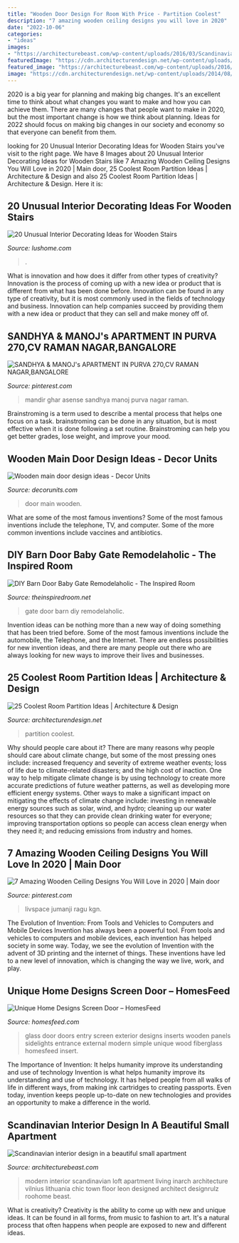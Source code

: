 ```yaml
---
title: "Wooden Door Design For Room With Price - Partition Coolest"
description: "7 amazing wooden ceiling designs you will love in 2020"
date: "2022-10-06"
categories:
- "ideas"
images:
- "https://architecturebeast.com/wp-content/uploads/2016/03/Scandinavian-interior-design-in-a-beautiful-small-apartment-featured-on-Architecture-Beast-9.jpg"
featuredImage: "https://cdn.architecturendesign.net/wp-content/uploads/2014/08/951.jpg"
featured_image: "https://architecturebeast.com/wp-content/uploads/2016/03/Scandinavian-interior-design-in-a-beautiful-small-apartment-featured-on-Architecture-Beast-9.jpg"
image: "https://cdn.architecturendesign.net/wp-content/uploads/2014/08/951.jpg"
---
```



2020 is a big year for planning and making big changes. It's an excellent time to think about what changes you want to make and how you can achieve them.
There are many changes that people want to make in 2020, but the most important change is how we think about planning. Ideas for 2022 should focus on making big changes in our society and economy so that everyone can benefit from them.

	

		
looking for 20 Unusual Interior Decorating Ideas for Wooden Stairs you've visit to the right page. We have 8 Images about 20 Unusual Interior Decorating Ideas for Wooden Stairs like 7 Amazing Wooden Ceiling Designs You Will Love in 2020 | Main door, 25 Coolest Room Partition Ideas | Architecture &amp; Design and also 25 Coolest Room Partition Ideas | Architecture &amp; Design. Here it is:
		
    
## 20 Unusual Interior Decorating Ideas For Wooden Stairs

<img loading=lazy src="https://www.lushome.com/wp-content/uploads/2013/03/stenciling-painting-ideas-staircase-design-11.jpg" onerror="this.onerror=null;this.src='https://tse3.mm.bing.net/th?id=OIP.eccEbtAu8BKkMjwbsIBr6gHaJ4&amp;pid=15.1';" alt="20 Unusual Interior Decorating Ideas for Wooden Stairs">

_Source: lushome.com_

>. 

	

What is innovation and how does it differ from other types of creativity?
Innovation is the process of coming up with a new idea or product that is different from what has been done before. Innovation can be found in any type of creativity, but it is most commonly used in the fields of technology and business. Innovation can help companies succeed by providing them with a new idea or product that they can sell and make money off of.

    
## SANDHYA &amp; MANOJ&#039;s APARTMENT IN PURVA 270,CV RAMAN NAGAR,BANGALORE

<img loading=lazy src="https://i.pinimg.com/736x/9b/c8/98/9bc8985b5791780e09a65c47226839b6.jpg" onerror="this.onerror=null;this.src='https://tse4.mm.bing.net/th?id=OIP.VkF4QAXMBAn011cPJEKq2AHaLH&amp;pid=15.1';" alt="SANDHYA &amp; MANOJ&#039;s APARTMENT IN PURVA 270,CV RAMAN NAGAR,BANGALORE">

_Source: pinterest.com_

>mandir ghar asense sandhya manoj purva nagar raman. 

	

Brainstroming is a term used to describe a mental process that helps one focus on a task. brainstroming can be done in any situation, but is most effective when it is done following a set routine. Brainstroming can help you get better grades, lose weight, and improve your mood.

    
## Wooden Main Door Design Ideas - Decor Units

<img loading=lazy src="https://2.bp.blogspot.com/-S_pfrEwVRf0/WchADsyCRBI/AAAAAAAA66Y/wunRb9VodtoxQn2J9lnkBMB7_QERP__bgCLcBGAs/s1600/15.jpg" onerror="this.onerror=null;this.src='https://tse2.mm.bing.net/th?id=OIP.0FzrS5UJSR-wwPzyf7o3QgHaLT&amp;pid=15.1';" alt="Wooden main door design ideas - Decor Units">

_Source: decorunits.com_

>door main wooden. 

	

What are some of the most famous inventions?
Some of the most famous inventions include the telephone, TV, and computer. Some of the more common inventions include vaccines and antibiotics.

    
## DIY Barn Door Baby Gate Remodelaholic - The Inspired Room

<img loading=lazy src="http://theinspiredroom.net/wp-content/uploads/2012/09/barn-door-baby-gate.jpeg" onerror="this.onerror=null;this.src='https://tse1.mm.bing.net/th?id=OIP.V8auLD2gsRpNJpNdLJ557wHaLG&amp;pid=15.1';" alt="DIY Barn Door Baby Gate Remodelaholic - The Inspired Room">

_Source: theinspiredroom.net_

>gate door barn diy remodelaholic. 

	

Invention ideas can be nothing more than a new way of doing something that has been tried before. Some of the most famous inventions include the automobile, the Telephone, and the Internet. There are endless possibilities for new invention ideas, and there are many people out there who are always looking for new ways to improve their lives and businesses.

    
## 25 Coolest Room Partition Ideas | Architecture &amp; Design

<img loading=lazy src="https://cdn.architecturendesign.net/wp-content/uploads/2014/08/951.jpg" onerror="this.onerror=null;this.src='https://tse1.mm.bing.net/th?id=OIP.l6uPWvwx0ulWGilhQm37mgHaLK&amp;pid=15.1';" alt="25 Coolest Room Partition Ideas | Architecture &amp; Design">

_Source: architecturendesign.net_

>partition coolest. 

	

Why should people care about it?
There are many reasons why people should care about climate change, but some of the most pressing ones include: increased frequency and severity of extreme weather events; loss of life due to climate-related disasters; and the high cost of inaction.
One way to help mitigate climate change is by using technology to create more accurate predictions of future weather patterns, as well as developing more efficient energy systems. Other ways to make a significant impact on mitigating the effects of climate change include: investing in renewable energy sources such as solar, wind, and hydro; cleaning up our water resources so that they can provide clean drinking water for everyone; improving transportation options so people can access clean energy when they need it; and reducing emissions from industry and homes.

    
## 7 Amazing Wooden Ceiling Designs You Will Love In 2020 | Main Door

<img loading=lazy src="https://i.pinimg.com/736x/56/75/f6/5675f695d51da12435561578bd48cdec.jpg" onerror="this.onerror=null;this.src='https://tse3.mm.bing.net/th?id=OIP.7VFYFRS9c5qxMqhS3EjtXwHaLG&amp;pid=15.1';" alt="7 Amazing Wooden Ceiling Designs You Will Love in 2020 | Main door">

_Source: pinterest.com_

>livspace jumanji ragu kgn. 

	

The Evolution of Invention: From Tools and Vehicles to Computers and Mobile Devices
Invention has always been a powerful tool. From tools and vehicles to computers and mobile devices, each invention has helped society in some way. Today, we see the evolution of Invention with the advent of 3D printing and the internet of things. These inventions have led to a new level of innovation, which is changing the way we live, work, and play.

    
## Unique Home Designs Screen Door – HomesFeed

<img loading=lazy src="https://homesfeed.com/wp-content/uploads/2015/07/simple-wood-screen-door-with-crafted-sidelights-and-crafted-glass-screen.jpg" onerror="this.onerror=null;this.src='https://tse1.mm.bing.net/th?id=OIP.aQ0Q9tQ7w3Bsp4Ee6UWhyAHaLO&amp;pid=15.1';" alt="Unique Home Designs Screen Door – HomesFeed">

_Source: homesfeed.com_

>glass door doors entry screen exterior designs inserts wooden panels sidelights entrance external modern simple unique wood fiberglass homesfeed insert. 

	

The Importance of Invention: It helps humanity improve its understanding and use of technology
Invention is what helps humanity improve its understanding and use of technology. It has helped people from all walks of life in different ways, from making ink cartridges to creating passports. Even today, invention keeps people up-to-date on new technologies and provides an opportunity to make a difference in the world.

    
## Scandinavian Interior Design In A Beautiful Small Apartment

<img loading=lazy src="https://architecturebeast.com/wp-content/uploads/2016/03/Scandinavian-interior-design-in-a-beautiful-small-apartment-featured-on-Architecture-Beast-9.jpg" onerror="this.onerror=null;this.src='https://tse3.mm.bing.net/th?id=OIP.xsok_eVcPvsEHd5QnvGYQgHaLH&amp;pid=15.1';" alt="Scandinavian interior design in a beautiful small apartment">

_Source: architecturebeast.com_

>modern interior scandinavian loft apartment living inarch architecture vilnius lithuania chic town floor leon designed architect designrulz roohome beast. 

	

What is creativity?
Creativity is the ability to come up with new and unique ideas. It can be found in all forms, from music to fashion to art. It's a natural process that often happens when people are exposed to new and different ideas.

